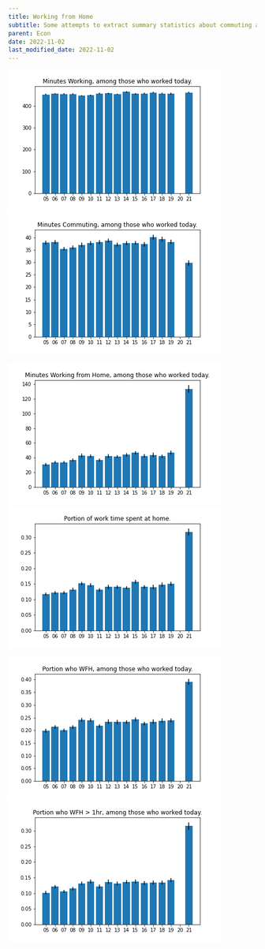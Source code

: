 ```yaml
---
title: Working from Home
subtitle: Some attempts to extract summary statistics about commuting and working from home from the American Time Use Survey.
parent: Econ
date: 2022-11-02
last_modified_date: 2022-11-02
---
```



![](wfhimg/plotMinWork.png) ![](wfhimg/plotMinCommute.png)

![](wfhimg/plotMinWFH.png) ![](wfhimg/plotWFHPerWork.png)

![](wfhimg/plotPerWFH.png) ![](wfhimg/plotPerWFH1hr.png)





